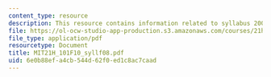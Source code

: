 ```yaml
---
content_type: resource
description: This resource contains information related to syllabus 2008.
file: https://ol-ocw-studio-app-production.s3.amazonaws.com/courses/21h-101-american-history-to-1865-fall-2010/6e0b88efa4cb544d62f0ed1c8ac7caad_MIT21H_101F10_syllf08.pdf
file_type: application/pdf
resourcetype: Document
title: MIT21H_101F10_syllf08.pdf
uid: 6e0b88ef-a4cb-544d-62f0-ed1c8ac7caad
---
```

